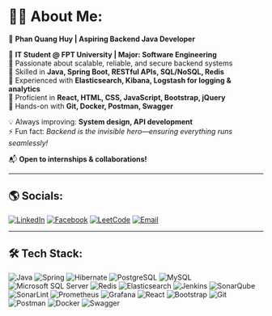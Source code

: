 # 🐱‍💻 About Me:
🚀 **Phan Quang Huy | Aspiring Backend Java Developer**  

🔹 **IT Student @ FPT University | Major: Software Engineering**  
🔹 Passionate about scalable, reliable, and secure backend systems  
🔹 Skilled in **Java, Spring Boot, RESTful APIs, SQL/NoSQL, Redis**  
🔹 Experienced with **Elasticsearch, Kibana, Logstash for logging & analytics**  
🔹 Proficient in **React, HTML, CSS, JavaScript, Bootstrap, jQuery**  
🔹 Hands-on with **Git, Docker, Postman, Swagger**  

💡 Always improving: **System design, API development**  
⚡ Fun fact: *Backend is the invisible hero—ensuring everything runs seamlessly!*  

📬 **Open to internships & collaborations!**  

---

## 🌎 **Socials:**
[![LinkedIn](https://img.shields.io/badge/LinkedIn-%230077B5.svg?logo=linkedin&logoColor=white)](https://linkedin.com/in/your-profile) 
[![Facebook](https://img.shields.io/badge/Facebook-%231877F2.svg?logo=facebook&logoColor=white)](https://facebook.com/your-profile) 
[![LeetCode](https://img.shields.io/badge/LeetCode-%23FFA116.svg?logo=leetcode&logoColor=white)](https://leetcode.com/your-profile) 
[![Email](https://img.shields.io/badge/Email-%23D14836.svg?logo=gmail&logoColor=white)](mailto:huypqse@gmail.com)

---

## 🛠 **Tech Stack:**
![Java](https://img.shields.io/badge/Java-%23ED8B00.svg?style=for-the-badge&logo=openjdk&logoColor=white)
![Spring](https://img.shields.io/badge/Spring-%236DB33F.svg?style=for-the-badge&logo=spring&logoColor=white)
![Hibernate](https://img.shields.io/badge/Hibernate-%234D4D4D.svg?style=for-the-badge&logo=hibernate&logoColor=white)
![PostgreSQL](https://img.shields.io/badge/PostgreSQL-%23316192.svg?style=for-the-badge&logo=postgresql&logoColor=white)
![MySQL](https://img.shields.io/badge/MySQL-%234479A1.svg?style=for-the-badge&logo=mysql&logoColor=white)
![Microsoft SQL Server](https://img.shields.io/badge/SQL%20Server-%23CC2927.svg?style=for-the-badge&logo=microsoft-sql-server&logoColor=white)
![Redis](https://img.shields.io/badge/Redis-%23DC382D.svg?style=for-the-badge&logo=redis&logoColor=white)
![Elasticsearch](https://img.shields.io/badge/Elasticsearch-%23005571.svg?style=for-the-badge&logo=elasticsearch&logoColor=white)
![Jenkins](https://img.shields.io/badge/Jenkins-%23D24939.svg?style=for-the-badge&logo=jenkins&logoColor=white)
![SonarQube](https://img.shields.io/badge/SonarQube-%23006699.svg?style=for-the-badge&logo=sonarqube&logoColor=white)
![SonarLint](https://img.shields.io/badge/SonarLint-%23006699.svg?style=for-the-badge&logo=sonarlint&logoColor=white)
![Prometheus](https://img.shields.io/badge/Prometheus-%23E6522C.svg?style=for-the-badge&logo=prometheus&logoColor=white)
![Grafana](https://img.shields.io/badge/Grafana-%23F46800.svg?style=for-the-badge&logo=grafana&logoColor=white)
![React](https://img.shields.io/badge/React-%2361DAFB.svg?style=for-the-badge&logo=react&logoColor=white)
![Bootstrap](https://img.shields.io/badge/Bootstrap-%23563D7C.svg?style=for-the-badge&logo=bootstrap&logoColor=white)
![Git](https://img.shields.io/badge/Git-%23F05033.svg?style=for-the-badge&logo=git&logoColor=white)
![Postman](https://img.shields.io/badge/Postman-%23FF6C37.svg?style=for-the-badge&logo=postman&logoColor=white)
![Docker](https://img.shields.io/badge/Docker-%230db7ed.svg?style=for-the-badge&logo=docker&logoColor=white)
![Swagger](https://img.shields.io/badge/Swagger-%2385EA2D.svg?style=for-the-badge&logo=swagger&logoColor=black)

